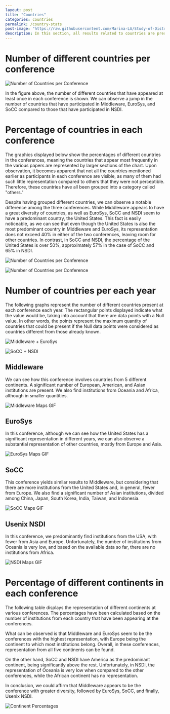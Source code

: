 ```yaml
---
layout: post
title: "Countries"
categories: countries
permalink: /country-stats
post-image: "https://raw.githubusercontent.com/Marina-LA/Study-of-Distributed-Systems-Conferences/master/img/Decoration/World_Drawing.png"
description: In this section, all results related to countries are presented. These include both the number of countries that have participated in the different conferences, as well as the representation of continents in the conferences.
---
```


# Number of different countries per conference

![Number of Countries per Conference](https://raw.githubusercontent.com/Marina-LA/Study-of-Distributed-Systems-Conferences/master/img/CountryBalls.jpg "Number of Countries per Conference")

In the figure above, the number of different countries that have appeared at least once in each conference is shown. We can observe a jump in the number of countries that have participated in Middleware, EuroSys, and SoCC compared to those that have participated in NSDI.

# Percentage of countries in each conference

The graphics displayed below show the percentages of different countries in the conferences, meaning the countries that appear most frequently in the various papers are represented by larger sections of the chart. Upon observation, it becomes apparent that not all the countries mentioned earlier as participants in each conference are visible, as many of them had such little representation compared to others that they were not perceptible. Therefore, these countries have all been grouped into a category called "others."

Despite having grouped different countries, we can observe a notable difference among the three conferences. While Middleware appears to have a great diversity of countries, as well as EuroSys, SoCC and NSDI seem to have a predominant country, the United States. This fact is easily noticeable, as we can see that even though the United States is also the most predominant country in Middleware and EuroSys, its representation does not exceed 40% in either of the two conferences, leaving room for other countries. In contrast, in SoCC and NSDI, the percentage of the United States is over 50%, approximately 57% in the case of SoCC and 65% in NSDI.

![Number of Countries per Conference](https://raw.githubusercontent.com/Marina-LA/Study-of-Distributed-Systems-Conferences/master/img/piecharts%20countries/Middleware%2BEuroSys.PNG "Number of Countries per Conference")

![Number of Countries per Conference](https://raw.githubusercontent.com/Marina-LA/Study-of-Distributed-Systems-Conferences/master/img/piecharts%20countries/SoCC%20%2B%20NSDI.PNG "Number of Countries per Conference")

# Number of countries per each year

The following graphs represent the number of different countries present at each conference each year. The rectangular points displayed indicate what the value would be, taking into account that there are data points with a Null value. In other words, the points represent the maximum quantity of countries that could be present if the Null data points were considered as countries different from those already known.

![Middleware + EuroSys](https://raw.githubusercontent.com/Marina-LA/Study-of-Distributed-Systems-Conferences/master/img/NumOfCountries/middleware%2Beurosys.PNG "Middleware + EuroSys")

![SoCC + NSDI](https://raw.githubusercontent.com/Marina-LA/Study-of-Distributed-Systems-Conferences/master/img/NumOfCountries/socc%20%2B%20nsdi.PNG "SoCC + NSDI")


## Middleware

We can see how this conference involves countries from 5 different continents. A significant number of European, American, and Asian institutions are present. We also find institutions from Oceania and Africa, although in smaller quantities.

![Middleware Maps GIF](https://raw.githubusercontent.com/Marina-LA/Study-of-Distributed-Systems-Conferences/master/img/gif/Maps%20Middleware.gif "Middleware Maps GIF")

## EuroSys

In this conference, although we can see how the United States has a significant representation in different years, we can also observe a substantial representation of other countries, mostly from Europe and Asia.

![EuroSys Maps GIF](https://raw.githubusercontent.com/Marina-LA/Study-of-Distributed-Systems-Conferences/master/img/gif/Maps%20EuroSys.gif "EuroSys Maps GIF")

## SoCC

This conference yields similar results to Middleware, but considering that there are more institutions from the United States and, in general, fewer from Europe. We also find a significant number of Asian institutions, divided among China, Japan, South Korea, India, Taiwan, and Indonesia.

![SoCC Maps GIF](https://raw.githubusercontent.com/Marina-LA/Study-of-Distributed-Systems-Conferences/master/img/gif/Maps%20SoCC.gif "SoCC Maps GIF")


## Usenix NSDI

In this conference, we predominantly find institutions from the USA, with fewer from Asia and Europe. Unfortunately, the number of institutions from Oceania is very low, and based on the available data so far, there are no institutions from Africa.

![NSDI Maps GIF](https://raw.githubusercontent.com/Marina-LA/Study-of-Distributed-Systems-Conferences/master/img/gif/Maps%20NSDI.gif "NSDI Maps GIF")

# Percentage of different continents in each conference

The following table displays the representation of different continents at various conferences. The percentages have been calculated based on the number of institutions from each country that have been appearing at the conferences.

What can be observed is that Middleware and EuroSys seem to be the conferences with the highest representation, with Europe being the continent to which most institutions belong. Overall, in these conferences, representation from all five continents can be found.

On the other hand, SoCC and NSDI have America as the predominant continent, being significantly above the rest. Unfortunately, in NSDI, the representation of Oceania is very low when compared to the other conferences, while the African continent has no representation.

In conclusion, we could affirm that Middleware appears to be the conference with greater diversity, followed by EuroSys, SoCC, and finally, Usenix NSDI.

![Continent Percentages](https://raw.githubusercontent.com/Marina-LA/Study-of-Distributed-Systems-Conferences/master/img/Continents_Table.PNG "Continent Percentages")

